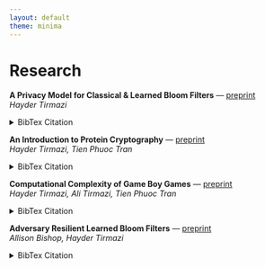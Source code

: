 ```yaml
---
layout: default
theme: minima
---
```


# Research

**A Privacy Model for Classical & Learned Bloom Filters** &mdash; [preprint](https://arxiv.org/abs/2501.15751) <br/>
*Hayder Tirmazi*
<details>
<summary>BibTex Citation</summary>

```bibtex
@misc{tirmazi2025privacymodelclassical,
      title={A Privacy Model for Classical & Learned Bloom Filters}, 
      author={Hayder Tirmazi},
      year={2025},
      eprint={2501.15751},
      archivePrefix={arXiv},
      primaryClass={cs.CR},
      url={https://arxiv.org/abs/2501.15751}, 
}
```
</details>

**An Introduction to Protein Cryptography** &mdash; [preprint](https://eprint.iacr.org/2025/089) <br/>
*Hayder Tirmazi, Tien Phuoc Tran*
<details>
<summary>BibTex Citation</summary>
  
```bibtex
@misc{cryptoeprint:2025/089,
      author = {Hayder Tirmazi and Tien Phuoc Tran},
      title = {An Introduction to Protein Cryptography},
      howpublished = {Cryptology {ePrint} Archive, Paper 2025/089},
      year = {2025},
      url = {https://eprint.iacr.org/2025/089}
}
```
</details>


**Computational Complexity of Game Boy Games** &mdash; [preprint](https://arxiv.org/abs/2412.15469) <br/>
*Hayder Tirmazi, Ali Tirmazi, Tien Phuoc Tran*
<details>
<summary>BibTex Citation</summary>
  
```bibtex
@misc{tirmazi2024computationalcomplexitygameboy,
      title={Computational Complexity of Game Boy Games}, 
      author={Hayder Tirmazi and Ali Tirmazi and Tien Phuoc Tran},
      year={2024},
      eprint={2412.15469},
      archivePrefix={arXiv},
      primaryClass={cs.CC},
      url={https://arxiv.org/abs/2412.15469}, 
}
```
</details>

**Adversary Resilient Learned Bloom Filters** &mdash; [preprint](https://arxiv.org/abs/2409.06556) <br/>
*Allison Bishop, Hayder Tirmazi*
<details>
<summary>BibTex Citation</summary>

```bibtex
@misc{bishop2025adversaryresilientlearnedbloom,
      title={Adversary Resilient Learned Bloom Filters}, 
      author={Allison Bishop and Hayder Tirmazi},
      year={2025},
      eprint={2409.06556},
      archivePrefix={arXiv},
      primaryClass={cs.CR},
      url={https://arxiv.org/abs/2409.06556}, 
}
```
</details>




